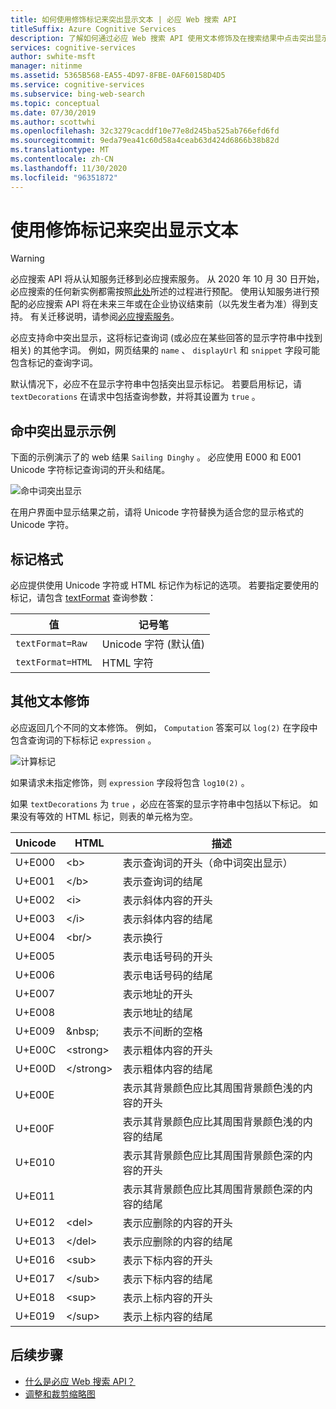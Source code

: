```yaml
---
title: 如何使用修饰标记来突出显示文本 | 必应 Web 搜索 API
titleSuffix: Azure Cognitive Services
description: 了解如何通过必应 Web 搜索 API 使用文本修饰及在搜索结果中点击突出显示。
services: cognitive-services
author: swhite-msft
manager: nitinme
ms.assetid: 5365B568-EA55-4D97-8FBE-0AF60158D4D5
ms.service: cognitive-services
ms.subservice: bing-web-search
ms.topic: conceptual
ms.date: 07/30/2019
ms.author: scottwhi
ms.openlocfilehash: 32c3279cacddf10e77e8d245ba525ab766efd6fd
ms.sourcegitcommit: 9eda79ea41c60d58a4ceab63d424d6866b38b82d
ms.translationtype: MT
ms.contentlocale: zh-CN
ms.lasthandoff: 11/30/2020
ms.locfileid: "96351872"
---
```

# <a name="using-decoration-markers-to-highlight-text"></a>使用修饰标记来突出显示文本

> [!WARNING]
> 必应搜索 API 将从认知服务迁移到必应搜索服务。 从 2020 年 10 月 30 日开始，必应搜索的任何新实例都需按照[此处](/bing/search-apis/bing-web-search/create-bing-search-service-resource)所述的过程进行预配。
> 使用认知服务进行预配的必应搜索 API 将在未来三年或在企业协议结束前（以先发生者为准）得到支持。
> 有关迁移说明，请参阅[必应搜索服务](/bing/search-apis/bing-web-search/create-bing-search-service-resource)。

必应支持命中突出显示，这将标记查询词 (或必应在某些回答的显示字符串中找到相关) 的其他字词。 例如，网页结果的 `name` 、 `displayUrl` 和 `snippet` 字段可能包含标记的查询字词。 

默认情况下，必应不在显示字符串中包括突出显示标记。 若要启用标记，请 `textDecorations` 在请求中包括查询参数，并将其设置为 `true` 。

## <a name="hit-highlighting-example"></a>命中突出显示示例

下面的示例演示了的 web 结果 `Sailing Dinghy` 。 必应使用 E000 和 E001 Unicode 字符标记查询词的开头和结尾。
  
![命中词突出显示](./media/cognitive-services-bing-web-api/bing-hit-highlighting.png) 

在用户界面中显示结果之前，请将 Unicode 字符替换为适合您的显示格式的 Unicode 字符。

## <a name="marker-formatting"></a>标记格式

必应提供使用 Unicode 字符或 HTML 标记作为标记的选项。 若要指定要使用的标记，请包含 [textFormat](/rest/api/cognitiveservices-bingsearch/bing-web-api-v7-reference#textformat) 查询参数： 

| 值             | 记号笔                       |
|-------------------|------------------------------|
| `textFormat=Raw`  | Unicode 字符 (默认值)  |
| `textFormat=HTML` | HTML 字符              |

## <a name="additional-text-decorations"></a>其他文本修饰

必应返回几个不同的文本修饰。 例如， `Computation` 答案可以 `log(2)` 在字段中包含查询词的下标标记 `expression` 。

![计算标记](./media/cognitive-services-bing-web-api/bing-markers-computation.png) 

如果请求未指定修饰，则 `expression` 字段将包含 `log10(2)` 。 

如果 `textDecorations` 为 `true` ，必应在答案的显示字符串中包括以下标记。 如果没有等效的 HTML 标记，则表的单元格为空。

|Unicode|HTML|描述
|-|-|-
|U+E000|\<b>|表示查询词的开头（命中词突出显示）
|U+E001|\</b>|表示查询词的结尾
|U+E002|\<i>|表示斜体内容的开头 
|U+E003|\</i>|表示斜体内容的结尾
|U+E004|\<br/>|表示换行
|U+E005||表示电话号码的开头
|U+E006||表示电话号码的结尾
|U+E007||表示地址的开头
|U+E008||表示地址的结尾
|U+E009|\&nbsp;|表示不间断的空格
|U+E00C|\<strong>|表示粗体内容的开头
|U+E00D|\</strong>|表示粗体内容的结尾
|U+E00E||表示其背景颜色应比其周围背景颜色浅的内容的开头
|U+E00F||表示其背景颜色应比其周围背景颜色浅的内容的结尾
|U+E010||表示其背景颜色应比其周围背景颜色深的内容的开头
|U+E011||表示其背景颜色应比其周围背景颜色深的内容的结尾
|U+E012|\<del>|表示应删除的内容的开头
|U+E013|\</del>|表示应删除的内容的结尾
|U+E016|\<sub>|表示下标内容的开头
|U+E017|\</sub>|表示下标内容的结尾
|U+E018|\<sup>|表示上标内容的开头
|U+E019|\</sup>|表示上标内容的结尾

## <a name="next-steps"></a>后续步骤

* [什么是必应 Web 搜索 API？](overview.md) 
* [调整和裁剪缩略图](resize-and-crop-thumbnails.md)